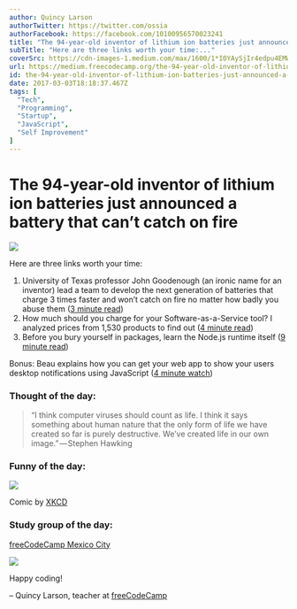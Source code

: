 ```yaml
---
author: Quincy Larson
authorTwitter: https://twitter.com/ossia
authorFacebook: https://facebook.com/10100956570023241
title: "The 94-year-old inventor of lithium ion batteries just announced a battery that can’t catch on fire"
subTitle: "Here are three links worth your time:..."
coverSrc: https://cdn-images-1.medium.com/max/1600/1*I0YAySjIr4edpu4EMWHbkQ.jpeg
url: https://medium.freecodecamp.org/the-94-year-old-inventor-of-lithium-ion-batteries-just-announced-a-battery-that-cant-catch-on-fire-e9767d6a7998
id: the-94-year-old-inventor-of-lithium-ion-batteries-just-announced-a-battery-that-cant-catch-on-fire-e9767d6a7998
date: 2017-03-03T18:18:37.467Z
tags: [
  "Tech",
  "Programming",
  "Startup",
  "JavaScript",
  "Self Improvement"
]
---
```

# The 94-year-old inventor of lithium ion batteries just announced a battery that can’t catch on fire



![](https://cdn-images-1.medium.com/max/1600/1*I0YAySjIr4edpu4EMWHbkQ.jpeg)



Here are three links worth your time:

1.  University of Texas professor John Goodenough (an ironic name for an inventor) lead a team to develop the next generation of batteries that charge 3 times faster and won’t catch on fire no matter how badly you abuse them ([3 minute read](http://bit.ly/2m3Fijh))
2.  How much should you charge for your Software-as-a-Service tool? I analyzed prices from 1,530 products to find out ([4 minute read](http://bit.ly/2mBhBlC))
3.  Before you bury yourself in packages, learn the Node.js runtime itself ([9 minute read](http://bit.ly/2lDFCUj))

Bonus: Beau explains how you can get your web app to show your users desktop notifications using JavaScript ([4 minute watch](http://bit.ly/2ln7wZh))

### Thought of the day:

> “I think computer viruses should count as life. I think it says something about human nature that the only form of life we have created so far is purely destructive. We’ve created life in our own image.” — Stephen Hawking

### Funny of the day:



![](https://cdn-images-1.medium.com/max/1600/1*pG9WaIi1aePDiUI2B8iFvg.png)



Comic by [XKCD](http://bit.ly/2mmR2Ab)

### Study group of the day:

[freeCodeCamp Mexico City](http://bit.ly/2mUFBfA)



![](https://cdn-images-1.medium.com/max/1600/1*HaEK4jlmjhj6AhZKXjf6_g.jpeg)



Happy coding!

– Quincy Larson, teacher at [freeCodeCamp](http://bit.ly/2j7Q1dN)








